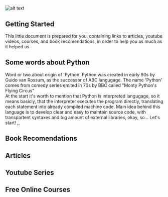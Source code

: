 # 
![alt text][logo]

[logo]: http://devblog.info/wp-content/uploads/2017/01/python_icon.png "Logo Title Text 2"


## Getting Started

This little document is prepared for you, containing links to articles, youtube videos, courses, and book recomendations,
in order to help you as much as it helped us  

## Some words about Python 
Word or two about origin of 'Python'
Python was created in early 90s by Guido van Rossum, as the successor of ABC langugage. 
The name 'Python' comes from comedy series emited in 70s by BBC called "Monty Python's Flying Circus"    
At the start it's worth to mention that Python is interpreted langugage, so it means basicly, that the interpreter executes the program directly, translating each statement into already compiled machine code. 
Main idea behind this language is to develop clear and easy to maintain source code, with transpartent syntaxes 
and big amount of external libraries, okay, so...
Let's start!
,,
## Book Recomendations 

## Articles 

## Youtube Series 

## Free Online Courses
